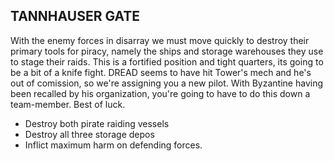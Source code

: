 ## TANNHAUSER GATE

With the enemy forces in disarray we must move quickly to destroy their primary tools for piracy, namely the ships and storage warehouses they use to stage their raids. This is a fortified position and tight quarters, its going to be a bit of a knife fight. DREAD seems to have hit Tower's mech and he's out of comission, so we're assigning you a new pilot. With Byzantine having been recalled by his organization, you're going to have to do this down a team-member. Best of luck. 

* Destroy both pirate raiding vessels 
* Destroy all three storage depos 
* Inflict maximum harm on defending forces. 